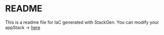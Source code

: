 # README
This is a readme file for IaC generated with StackGen.
You can modify your appStack -> [here](http://main.dev.stackgen.com/appstacks/6219421c-b29f-4127-bd94-3a06afa55f68)
